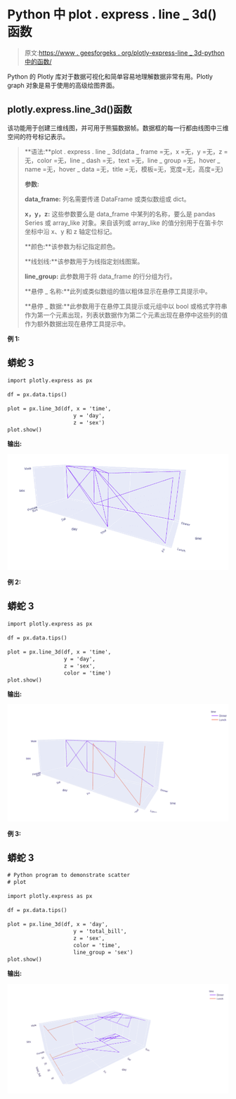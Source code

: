 # Python 中 plot . express . line _ 3d()函数

> 原文:[https://www . geesforgeks . org/plotly-express-line _ 3d-python 中的函数/](https://www.geeksforgeeks.org/plotly-express-line_3d-function-in-python/)

Python 的 Plotly 库对于数据可视化和简单容易地理解数据非常有用。Plotly graph 对象是易于使用的高级绘图界面。

## plotly.express.line_3d()函数

该功能用于创建三维线图，并可用于熊猫数据帧。数据框的每一行都由线图中三维空间的符号标记表示。

> **语法:**plot . express . line _ 3d(data _ frame =无，x =无，y =无，z =无，color =无，line _ dash =无，text =无，line _ group =无，hover _ name =无，hover _ data =无，title =无，模板=无，宽度=无，高度=无)
> 
> **参数:**
> 
> **data_frame:** 列名需要传递 DataFrame 或类似数组或 dict。
> 
> **x，y，z:** 这些参数要么是 data_frame 中某列的名称，要么是 pandas Series 或 array_like 对象。来自该列或 array_like 的值分别用于在笛卡尔坐标中沿 x、y 和 z 轴定位标记。
> 
> **颜色:**该参数为标记指定颜色。
> 
> **线划线:**该参数用于为线指定划线图案。
> 
> **line_group:** 此参数用于将 data_frame 的行分组为行。
> 
> **悬停 _ 名称:**此列或类似数组的值以粗体显示在悬停工具提示中。
> 
> **悬停 _ 数据:**此参数用于在悬停工具提示或元组中以 bool 或格式字符串作为第一个元素出现，列表状数据作为第二个元素出现在悬停中这些列的值作为额外数据出现在悬停工具提示中。

**例 1:**

## 蟒蛇 3

```
import plotly.express as px

df = px.data.tips()

plot = px.line_3d(df, x = 'time', 
                     y = 'day',
                     z = 'sex')
plot.show()
```

**输出:**

![](img/6e27b48e1646707d4e136a1310d1a96e.png)

**例 2:**

## 蟒蛇 3

```
import plotly.express as px

df = px.data.tips()

plot = px.line_3d(df, x = 'time', 
                  y = 'day',
                  z = 'sex',
                  color = 'time')
plot.show()
```

**输出:**

![](img/21a2d419944e929b23087c13bab3a28e.png)

**例 3:**

## 蟒蛇 3

```
# Python program to demonstrate scatter
# plot

import plotly.express as px

df = px.data.tips()

plot = px.line_3d(df, x = 'day', 
                     y = 'total_bill', 
                     z = 'sex', 
                     color = 'time',
                     line_group = 'sex')
plot.show()
```

**输出:**

![](img/ebf5407821a75e644b3be94fa1140b34.png)
